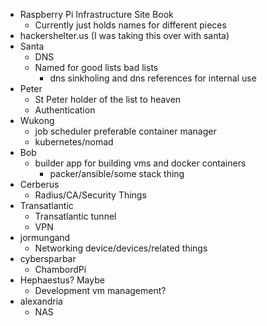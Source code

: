- Raspberry Pi Infrastructure Site Book
    - Currently just holds names for different pieces
- hackershelter.us (I was taking this over with santa)
- Santa
    - DNS
    - Named for good lists bad lists
        - dns sinkholing and dns references for internal use
- Peter
    - St Peter holder of the list to heaven
    - Authentication
- Wukong
    - job scheduler preferable container manager
    - kubernetes/nomad
- Bob
    - builder app for building vms and docker containers
        - packer/ansible/some stack thing
- Cerberus
    - Radius/CA/Security Things
- Transatlantic
    - Transatlantic tunnel
    - VPN
- jormungand
    - Networking device/devices/related things
- cybersparbar
    - ChambordPi
- Hephaestus? Maybe
    - Development vm management?
- alexandria
    - NAS
